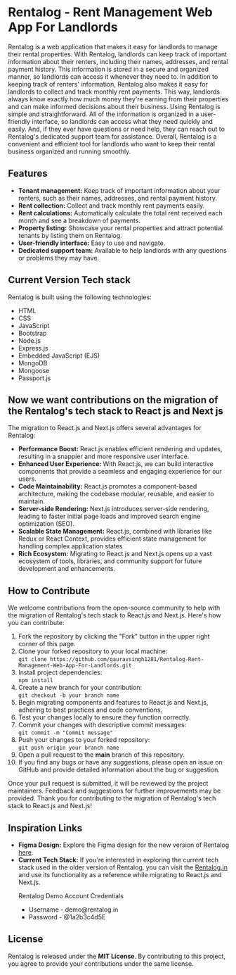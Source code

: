 # Rentalog - Rent Management Web App For Landlords
<p>Rentalog is a web application that makes it easy for landlords to manage their rental properties. With Rentalog, landlords can keep track of important information about their renters, including their names, addresses, and rental payment history. This information is stored in a secure and organized manner, so landlords can access it whenever they need to. In addition to keeping track of renters' information, Rentalog also makes it easy for landlords to collect and track monthly rent payments. This way, landlords always know exactly how much money they're earning from their properties and can make informed decisions about their business. Using Rentalog is simple and straightforward. All of the information is organized in a user-friendly interface, so landlords can access what they need quickly and easily. And, if they ever have questions or need help, they can reach out to Rentalog's dedicated support team for assistance. Overall, Rentalog is a convenient and efficient tool for landlords who want to keep their rental business organized and running smoothly.</p>
<h2>Features</h2>
<ul>
  <li><strong>Tenant management:</strong> Keep track of important information about your renters, such as their names, addresses, and rental payment history.</li>
  <li><strong>Rent collection:</strong> Collect and track monthly rent payments easily.</li>
  <li><strong>Rent calculations:</strong> Automatically calculate the total rent received each month and see a breakdown of payments.</li>
  <li><strong>Property listing:</strong> Showcase your rental properties and attract potential tenants by listing them on Rentalog.</li>
  <li><strong>User-friendly interface:</strong> Easy to use and navigate.</li>
  <li><strong>Dedicated support team:</strong> Available to help landlords with any questions or problems they may have.</li>
</ul>
<h2>Current Version Tech stack</h2>
<p>Rentalog is built using the following technologies:</p>
<ul>
<li>HTML</li>
<li>CSS</li>
<li>JavaScript</li>
<li>Bootstrap</li>
<li>Node.js</li>
<li>Express.js</li>
<li>Embedded JavaScript (EJS)</li>
<li>MongoDB</li> 
<li>Mongoose</li>
<li>Passport.js</li>
</ul>
<h2>Now we want contributions on the migration of the Rentalog's tech stack to React js and Next js</h2>
<p>The migration to React.js and Next.js offers several advantages for Rentalog:</p>
<ul>
  <li><strong>Performance Boost:</strong> React.js enables efficient rendering and updates, resulting in a snappier and more responsive user interface.</li>
  <li><strong>Enhanced User Experience:</strong> With React.js, we can build interactive components that provide a seamless and engaging experience for our users.</li>
  <li><strong>Code Maintainability:</strong> React.js promotes a component-based architecture, making the codebase modular, reusable, and easier to maintain.</li>
  <li><strong>Server-side Rendering:</strong> Next.js introduces server-side rendering, leading to faster initial page loads and improved search engine optimization (SEO).</li>
  <li><strong>Scalable State Management:</strong> React.js, combined with libraries like Redux or React Context, provides efficient state management for handling complex application states</li>
  <li><strong>Rich Ecosystem:</strong> Migrating to React.js and Next.js opens up a vast ecosystem of tools, libraries, and community support for future development and enhancements.
  </li>
</ul>
<h2>How to Contribute</h2>
<p>We welcome contributions from the open-source community to help with the migration of Rentalog's tech stack to React.js and Next.js. Here's how you can contribute:</p>
<ol>
  <li>Fork the repository by clicking the "Fork" button in the upper right corner of this page.</li>
  <li>Clone your forked repository to your local machine:<br>
    <code>git clone https://github.com/gauravsingh1281/Rentalog-Rent-Management-Web-App-For-Landlords.git</code>
  </li>
  <li>Install project dependencies:<br>
    <code>npm install
</code>
  </li>
  <li>Create a new branch for your contribution:<br>
    <code>git checkout -b your branch name 
</code>
  </li>
  <li>Begin migrating components and features to React.js and Next.js, adhering to best practices and code conventions.</li>
  <li>Test your changes locally to ensure they function correctly.</li>
  <li>Commit your changes with descriptive commit messages:<br>
    <code>git commit -m "Commit message"</code>
  </li>
  <li>Push your changes to your forked repository:<br>
    <code>git push origin your branch name</code>
  </li>
  <li>Open a pull request to the <strong>main</strong> branch of this repository.</li>
  <li>If you find any bugs or have any suggestions, please open an issue on GitHub and provide detailed information about the bug or suggestion.</li>
</ol>
<p>Once your pull request is submitted, it will be reviewed by the project maintainers. Feedback and suggestions for further improvements may be provided. Thank you for contributing to the migration of Rentalog's tech stack to React.js and Next.js!</p>
<h2>Inspiration Links</h2>
<ul>
  <li><strong>Figma Design:</strong> Explore the Figma design for the new version of Rentalog <a href="https://www.figma.com/file/9WhtUQT7s5ogTiDTp90PxI/RENTALOG-WEB-DESIGN?type=design&node-id=0-1&mode=design&t=ZNeyPXk16TlWB6I6-0">here</a>.</li>
  <li><strong>Current Tech Stack:</strong> If you're interested in exploring the current tech stack used in the older version of Rentalog, you can visit the <a href="https://rentalog-web-app.azurewebsites.net/">Rentalog.in</a> and use its functionality as a reference while migrating to React.js and Next.js.<br>
  <p>Rentalog Demo Account Credentials</p>
  <ul type="square">
    <li>Username - demo@rentalog.in</li>
    <li>Password - @1a2b3c4d5E</li>
  </ul>
  </li>
</ul>
<h2>License</h2>
<p>Rentalog is released under the <strong>MIT License</strong>. By contributing to this project, you agree to provide your contributions under the same license.</p>
